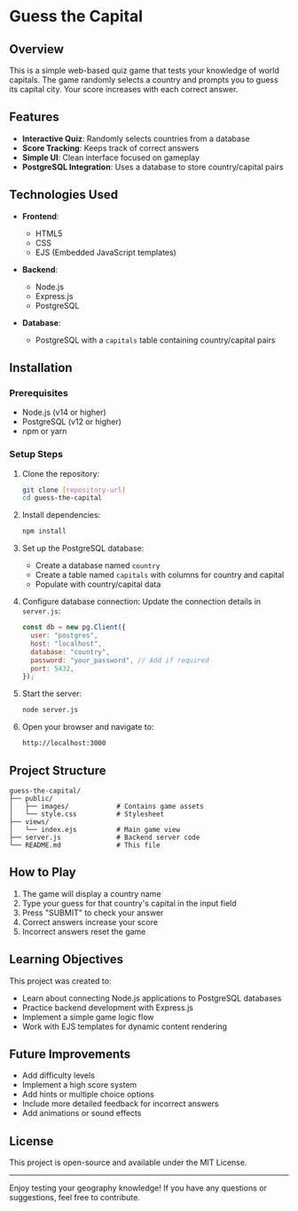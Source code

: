 # Guess the Capital

## Overview
This is a simple web-based quiz game that tests your knowledge of world capitals. The game randomly selects a country and prompts you to guess its capital city. Your score increases with each correct answer.

## Features
- **Interactive Quiz**: Randomly selects countries from a database
- **Score Tracking**: Keeps track of correct answers
- **Simple UI**: Clean interface focused on gameplay
- **PostgreSQL Integration**: Uses a database to store country/capital pairs

## Technologies Used
- **Frontend**:
  - HTML5
  - CSS
  - EJS (Embedded JavaScript templates)

- **Backend**:
  - Node.js
  - Express.js
  - PostgreSQL

- **Database**:
  - PostgreSQL with a `capitals` table containing country/capital pairs

## Installation

### Prerequisites
- Node.js (v14 or higher)
- PostgreSQL (v12 or higher)
- npm or yarn

### Setup Steps
1. Clone the repository:
   ```bash
   git clone [repository-url]
   cd guess-the-capital
   ```

2. Install dependencies:
   ```bash
   npm install
   ```

3. Set up the PostgreSQL database:
   - Create a database named `country`
   - Create a table named `capitals` with columns for country and capital
   - Populate with country/capital data

4. Configure database connection:
   Update the connection details in `server.js`:
   ```javascript
   const db = new pg.Client({
     user: "postgres",
     host: "localhost",
     database: "country",
     password: "your_password", // Add if required
     port: 5432,
   });
   ```

5. Start the server:
   ```bash
   node server.js
   ```

6. Open your browser and navigate to:
   ```
   http://localhost:3000
   ```

## Project Structure
```
guess-the-capital/
├── public/
│   ├── images/            # Contains game assets
│   └── style.css          # Stylesheet
├── views/
│   └── index.ejs          # Main game view
├── server.js              # Backend server code
└── README.md              # This file
```

## How to Play
1. The game will display a country name
2. Type your guess for that country's capital in the input field
3. Press "SUBMIT" to check your answer
4. Correct answers increase your score
5. Incorrect answers reset the game

## Learning Objectives
This project was created to:
- Learn about connecting Node.js applications to PostgreSQL databases
- Practice backend development with Express.js
- Implement a simple game logic flow
- Work with EJS templates for dynamic content rendering

## Future Improvements
- Add difficulty levels
- Implement a high score system
- Add hints or multiple choice options
- Include more detailed feedback for incorrect answers
- Add animations or sound effects

## License
This project is open-source and available under the MIT License.

---

Enjoy testing your geography knowledge! If you have any questions or suggestions, feel free to contribute.
